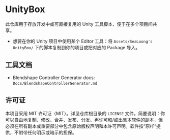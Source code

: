 # UnityBox

此仓库用于存放开发中或可直接复用的 Unity 工具脚本，便于在多个项目间共享。

- 想要在你的 Unity 项目中使用某个 Editor 工具：将 `Assets/SeaLoong's UnityBox/` 下的脚本复制到你的项目或把对应的 Package 导入。

## 工具文档

- Blendshape Controller Generator docs: `Docs/BlendshapeControllerGenerator.md`

## 许可证

本项目采用 MIT 许可证（MIT）。详见仓库根目录的 `LICENSE` 文件。简要说明：你可以自由地复制、修改、合并、发布、分发、再许可和/或出售本软件的副本，但必须在所有副本或重要部分中包含原始版权声明和本许可声明。软件按“原样”提供，不附带任何明示或暗示的担保。
